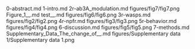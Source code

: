0-abstract.md
1-intro.md
2r-ab3A_modulation.md
figures/fig7/fig7.png
Figure_1__.md
test__.md
figures/fig6/fig6.png
3r-wasps.md
figures/fig2/fig2.png
4r-npfr.md
figures/fig3/fig3.png
5r-behavior.md
figures/fig4/fig4.png
6-discussion.md
figures/fig5/fig5.png
7-methods.md
Supplementary_Data_The_change_of__.md
figures/Supplementary data 1/Supplementary data 1.png
